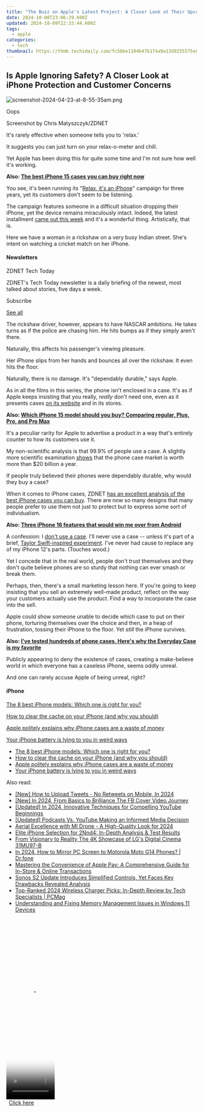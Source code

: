 ```yaml
---
title: "The Buzz on Apple's Latest Project: A Closer Look at Their Upcoming Game Mode Revolution"
date: 2024-10-08T23:06:29.690Z
updated: 2024-10-09T22:33:44.600Z
tags:
  - apple
categories:
  - tech
thumbnail: https://thmb.techidaily.com/fc56be1104b47b174a9a13d9255575e8e01dfcc34ec60d7f7f9e3cbb3a84553c.jpg
---
```


## Is Apple Ignoring Safety? A Closer Look at iPhone Protection and Customer Concerns

![screenshot-2024-04-23-at-8-55-35am.png](https://www.zdnet.com/a/img/resize/799387394ed552abc43c202911686b4298a42c37/2024/04/23/029e6201-d77a-4595-a324-310cc10e8a04/screenshot-2024-04-23-at-8-55-35am.png?auto=webp&width=1280)

Oops

Screenshot by Chris Matyszczyk/ZDNET

It's rarely effective when someone tells you to 'relax.'

It suggests you can just turn on your relax-o-meter and chill.

Yet Apple has been doing this for quite some time and I'm not sure how well it's working.

**Also: [The best iPhone 15 cases you can buy right now](https://www.zdnet.com/article/best-iphone-15-case/)**

You see, it's been running its "[Relax, it's an iPhone](https://www.zdnet.com/article/apple-politely-explains-why-iphone-cases-are-a-waste-of-money/)" campaign for three years, yet its customers don't seem to be listening.

The campaign features someone in a difficult situation dropping their iPhone, yet the device remains miraculously intact. Indeed, the latest installment [came out this week](https://www.youtube.com/watch?v=EzWRLMIc224) and it's a wonderful thing. Artistically, that is.

Here we have a woman in a rickshaw on a very busy Indian street. She's intent on watching a cricket match on her iPhone. 

#### Newsletters

ZDNET Tech Today

ZDNET's Tech Today newsletter is a daily briefing of the newest, most talked about stories, five days a week.

 Subscribe

[See all](https://www.zdnet.com/newsletters/)

The rickshaw driver, however, appears to have NASCAR ambitions. He takes turns as if the police are chasing him. He hits bumps as if they simply aren't there.

Naturally, this affects his passenger's viewing pleasure.

Her iPhone slips from her hands and bounces all over the rickshaw. It even hits the floor. 

Naturally, there is no damage. It's "dependably durable," says Apple.

As in all the films in this series, the phone isn't enclosed in a case. It's as if Apple keeps insisting that you really, _really_ don't need one, even as it presents cases [on its website](https://www.apple.com/shop/iphone/accessories/cases-protection) and in its stores.

**Also: [Which iPhone 15 model should you buy? Comparing regular, Plus, Pro, and Pro Max](https://www.zdnet.com/article/which-iphone-15-model-should-you-buy-comparing-regular-plus-pro-and-pro-max/)**

It's a peculiar rarity for Apple to advertise a product in a way that's entirely counter to how its customers use it.

My non-scientific analysis is that 99.9% of people use a case. A slightly more scientific examination [shows](https://www.grandviewresearch.com/industry-analysis/mobile-phone-protective-cover-market) that the phone case market is worth more than $20 billion a year. 

If people truly believed their phones were dependably durable, why would they buy a case?

When it comes to iPhone cases, ZDNET [has an excellent analysis of the best iPhone cases you can buy](https://www.zdnet.com/article/best-iphone-15-case/). There are now so many designs that many people prefer to use them not just to protect but to express some sort of individualism.

**Also: [Three iPhone 16 features that would win me over from Android](https://www.zdnet.com/article/three-iphone-16-features-that-would-win-me-over-from-android/)**

A confession: I [don't use a case](https://www.zdnet.com/article/three-years-without-a-case-this-is-my-iphone-now/). I'll never use a case -- unless it's part of a brief, [Taylor Swift-inspired experiment](https://www.zdnet.com/article/i-tried-the-taylor-swift-inspired-trend-in-iphone-cases-and-it-wasnt-as-bad-as-i-feared/). I've never had cause to replace any of my iPhone 12's parts. (Touches wood.)

Yet I concede that in the real world, people don't trust themselves and they don't quite believe phones are so sturdy that nothing can ever smash or break them.

Perhaps, then, there's a small marketing lesson here. If you're going to keep insisting that you sell an extremely well-made product, reflect on the way your customers actually use the product. Find a way to incorporate the case into the sell. 

Apple could show someone unable to decide which case to put on their phone, torturing themselves over the choice and then, in a heap of frustration, tossing their iPhone to the floor. Yet _still_ the iPhone survives.

**Also: [I've tested hundreds of phone cases. Here's why the Everyday Case is my favorite](https://www.zdnet.com/article/ive-tested-hundreds-of-phone-cases-heres-why-the-everyday-case-is-my-favorite/)**

Publicly appearing to deny the existence of cases, creating a make-believe world in which everyone has a caseless iPhone, seems oddly unreal.

And one can rarely accuse Apple of being unreal, right?

#### iPhone

[The 8 best iPhone models: Which one is right for you?](https://www.zdnet.com/article/best-iphone/ "The 8 best iPhone models: Which one is right for you?")

[How to clear the cache on your iPhone (and why you should)](https://www.zdnet.com/article/how-to-clear-cache-on-iphone-and-why-you-should/ "How to clear the cache on your iPhone (and why you should)")

[Apple politely explains why iPhone cases are a waste of money](https://www.zdnet.com/article/apple-politely-explains-why-iphone-cases-are-a-waste-of-money/ "Apple politely explains why iPhone cases are a waste of money")

[Your iPhone battery is lying to you in weird ways](https://www.zdnet.com/article/your-iphone-battery-is-lying-to-you-in-weird-ways/ "Your iPhone battery is lying to you in weird ways")

* [The 8 best iPhone models: Which one is right for you?](https://www.zdnet.com/article/best-iphone/ "The 8 best iPhone models: Which one is right for you?")
* [How to clear the cache on your iPhone (and why you should)](https://www.zdnet.com/article/how-to-clear-cache-on-iphone-and-why-you-should/ "How to clear the cache on your iPhone (and why you should)")
* [Apple politely explains why iPhone cases are a waste of money](https://www.zdnet.com/article/apple-politely-explains-why-iphone-cases-are-a-waste-of-money/ "Apple politely explains why iPhone cases are a waste of money")
* [Your iPhone battery is lying to you in weird ways](https://www.zdnet.com/article/your-iphone-battery-is-lying-to-you-in-weird-ways/ "Your iPhone battery is lying to you in weird ways")

<ins class="adsbygoogle"
     style="display:block"
     data-ad-format="autorelaxed"
     data-ad-client="ca-pub-7571918770474297"
     data-ad-slot="1223367746"></ins>

<ins class="adsbygoogle"
     style="display:block"
     data-ad-client="ca-pub-7571918770474297"
     data-ad-slot="8358498916"
     data-ad-format="auto"
     data-full-width-responsive="true"></ins>

<span class="atpl-alsoreadstyle">Also read:</span>
<div><ul>
<li><a href="https://twitter-videos.techidaily.com/new-how-to-upload-tweets-no-retweets-on-mobile-in-2024/"><u>[New] How to Upload Tweets - No Retweets on Mobile, In 2024</u></a></li>
<li><a href="https://facebook-clips.techidaily.com/new-in-2024-from-basics-to-brilliance-the-fb-cover-video-journey/"><u>[New] In 2024, From Basics to Brilliance The FB Cover Video Journey</u></a></li>
<li><a href="https://youtube-web.techidaily.com/ed-in-2024-innovative-techniques-for-compelling-youtube-beginnings/"><u>[Updated] In 2024, Innovative Techniques for Compelling YouTube Beginnings</u></a></li>
<li><a href="https://fox-http.techidaily.com/updated-podcasts-vs-youtube-making-an-informed-media-decision/"><u>[Updated] Podcasts Vs. YouTube Making an Informed Media Decision</u></a></li>
<li><a href="https://extra-information.techidaily.com/aerial-excellence-with-mi-drone-a-high-quality-look-for-2024/"><u>Aerial Excellence with MI Drone - A High-Quality Look for 2024</u></a></li>
<li><a href="https://tech-haven.techidaily.com/elite-iphone-selection-for-2nnd4-in-depth-analysis-and-test-results/"><u>Elite iPhone Selection for 2Nnd4: In-Depth Analysis & Test Results</u></a></li>
<li><a href="https://article-tips.techidaily.com/from-visionary-to-reality-the-4k-showcase-of-lgs-digital-cinema-31mu97-b/"><u>From Visionary to Reality The 4K Showcase of LG's Digital Cinema 31MU97-B</u></a></li>
<li><a href="https://screen-mirror.techidaily.com/in-2024-how-to-mirror-pc-screen-to-motorola-moto-g14-phones-drfone-by-drfone-android/"><u>In 2024, How to Mirror PC Screen to Motorola Moto G14 Phones? | Dr.fone</u></a></li>
<li><a href="https://tech-haven.techidaily.com/mastering-the-convenience-of-apple-pay-a-comprehensive-guide-for-in-store-and-online-transactions/"><u>Mastering the Convenience of Apple Pay: A Comprehensive Guide for In-Store & Online Transactions</u></a></li>
<li><a href="https://tech-haven.techidaily.com/sonos-s2-update-introduces-simplified-controls-yet-faces-key-drawbacks-revealed-analysis/"><u>Sonos S2 Update Introduces Simplified Controls, Yet Faces Key Drawbacks Revealed Analysis</u></a></li>
<li><a href="https://tech-haven.techidaily.com/top-ranked-2024-wireless-charger-picks-in-depth-review-by-tech-specialists-pcmag/"><u>Top-Ranked 2024 Wireless Charger Picks: In-Depth Review by Tech Specialists | PCMag</u></a></li>
<li><a href="https://common-error.techidaily.com/understanding-and-fixing-memory-management-issues-in-windows-11-devices/"><u>Understanding and Fixing Memory Management Issues in Windows 11 Devices</u></a></li>
</ul></div>

<!-- affiliate ads begin -->
<span id="1993654">
					<video width="128" height="480" style="cursor:pointer"
           poster="//a.impactradius-go.com/display-clicktoplayimage/1993654.png"
           onclick="if(!this.playClicked){this.play();this.setAttribute('controls',true);this.playClicked=true;}">
	   <source src="//a.impactradius-go.com/display-ad/22993-1993654">
	   <img src="//a.impactradius-go.com/display-clicktoplayimage/1993654.png" style="border: none; height: 100%; width: 100%; object-fit: contain">
	</video>
	<div style="width:80px;text-align:center"><a href="javascript:window.open(decodeURIComponent('https%3A%2F%2Fhomestyler.sjv.io%2Fc%2F5597632%2F1993654%2F22993'), '_blank');void(0);">Click here</a></div>
</span>
<img height="0" width="0" src="https://imp.pxf.io/i/5597632/1993654/22993" style="position:absolute;visibility:hidden;" border="0" />
<!-- affiliate ads end -->

